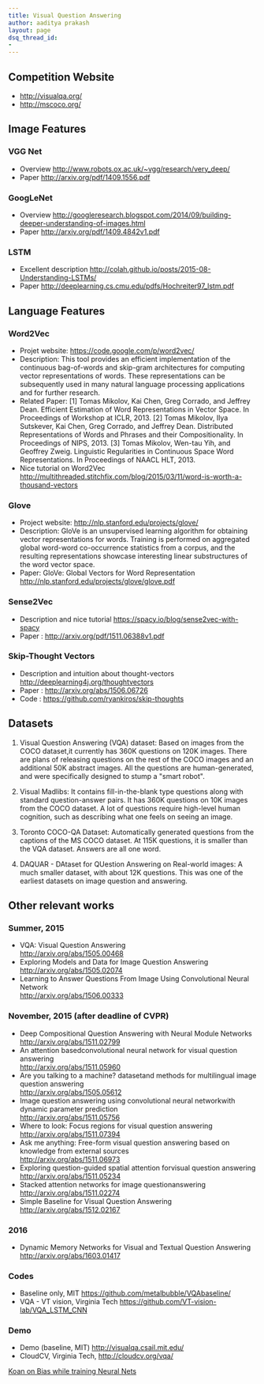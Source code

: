 ```yaml
---
title: Visual Question Answering
author: aaditya prakash
layout: page
dsq_thread_id:
- 
---
```

## Competition Website 

  * <http://visualqa.org/>
  * <http://mscoco.org/>


## Image Features

### VGG Net

 * Overview <http://www.robots.ox.ac.uk/~vgg/research/very_deep/>
 * Paper <http://arxiv.org/pdf/1409.1556.pdf>


### GoogLeNet

 * Overview <http://googleresearch.blogspot.com/2014/09/building-deeper-understanding-of-images.html>
 * Paper <http://arxiv.org/pdf/1409.4842v1.pdf>


### LSTM

 * Excellent description <http://colah.github.io/posts/2015-08-Understanding-LSTMs/>
 * Paper <http://deeplearning.cs.cmu.edu/pdfs/Hochreiter97_lstm.pdf>

## Language Features

### Word2Vec

  * Projet website: <https://code.google.com/p/word2vec/>
  * Description:
    This tool provides an efficient implementation of the continuous bag-of-words and skip-gram architectures for computing vector representations of words. These representations can be subsequently used in many natural language processing applications and for further research.
  * Related Paper:
    [1] Tomas Mikolov, Kai Chen, Greg Corrado, and Jeffrey Dean. Efficient Estimation of Word Representations in Vector Space. In Proceedings of Workshop at ICLR, 2013.
    [2] Tomas Mikolov, Ilya Sutskever, Kai Chen, Greg Corrado, and Jeffrey Dean. Distributed Representations of Words and Phrases and their Compositionality. In Proceedings of NIPS, 2013.
    [3] Tomas Mikolov, Wen-tau Yih, and Geoffrey Zweig. Linguistic Regularities in Continuous Space Word Representations. In Proceedings of NAACL HLT, 2013.
  * Nice tutorial on Word2Vec <http://multithreaded.stitchfix.com/blog/2015/03/11/word-is-worth-a-thousand-vectors>

### Glove
 
  * Project website: <http://nlp.stanford.edu/projects/glove/>
  * Description: 
    GloVe is an unsupervised learning algorithm for obtaining vector representations for words. Training is performed on aggregated global word-word co-occurrence statistics from a corpus, and the resulting representations showcase interesting linear substructures of the word vector space.
  * Paper: GloVe: Global Vectors for Word Representation <http://nlp.stanford.edu/projects/glove/glove.pdf>

### Sense2Vec

  * Description and nice tutorial <https://spacy.io/blog/sense2vec-with-spacy>
  * Paper : <http://arxiv.org/pdf/1511.06388v1.pdf>


### Skip-Thought Vectors

  * Description and intuition about thought-vectors <http://deeplearning4j.org/thoughtvectors>
  * Paper : <http://arxiv.org/abs/1506.06726>
  * Code : <https://github.com/ryankiros/skip-thoughts>

## Datasets

 1. Visual Question Answering (VQA) dataset: Based on images from the COCO dataset,it currently has 360K questions on 120K images. There are plans of releasing questions on the rest of the COCO images and an additional 50K abstract images. All the questions are human-generated, and were specifically designed to stump a "smart robot".

 2. Visual Madlibs: It contains fill-in-the-blank type questions along with standard question-answer pairs. It has 360K questions on 10K images from the COCO dataset. A lot of questions require high-level human cognition, such as describing what one feels on seeing an image.

 3. Toronto COCO-QA Dataset: Automatically generated questions from the captions of the MS COCO dataset. At 115K questions, it is smaller than the VQA dataset. Answers are all one word.

 4. DAQUAR - DAtaset for QUestion Answering on Real-world images: A much smaller dataset, with about 12K questions. This was one of the earliest datasets on image question and answering.


## Other relevant works


### Summer, 2015

* VQA: Visual Question Answering <br /><http://arxiv.org/abs/1505.00468>
* Exploring Models and Data for Image Question Answering <br /><http://arxiv.org/abs/1505.02074>
* Learning to Answer Questions From Image Using Convolutional Neural Network <br /><http://arxiv.org/abs/1506.00333>

### November, 2015 (after deadline of CVPR)

* Deep Compositional Question Answering with Neural Module Networks <br /><http://arxiv.org/abs/1511.02799>
* An attention basedconvolutional neural network for visual question answering <br /><http://arxiv.org/abs/1511.05960>
* Are you talking to a machine? datasetand methods for multilingual image question answering <br /><http://arxiv.org/abs/1505.05612>
* Image question answering using convolutional neural networkwith dynamic parameter prediction <br /><http://arxiv.org/abs/1511.05756>
* Where to look: Focus regions for visual question answering <br /><http://arxiv.org/abs/1511.07394>
* Ask me anything: Free-form visual question answering based on knowledge from external sources <br /><http://arxiv.org/abs/1511.06973>
* Exploring question-guided spatial attention forvisual question answering <br /><http://arxiv.org/abs/1511.05234>
* Stacked attention networks for image questionanswering <br /><http://arxiv.org/abs/1511.02274>
* Simple Baseline for Visual Question Answering <br /><http://arxiv.org/abs/1512.02167>

### 2016
* Dynamic Memory Networks for Visual and Textual Question Answering <br /><http://arxiv.org/abs/1603.01417>
    

### Codes

  * Baseline only, MIT <https://github.com/metalbubble/VQAbaseline/>
  * VQA - VT vision, Virginia Tech <https://github.com/VT-vision-lab/VQA_LSTM_CNN>

### Demo

  * Demo (baseline, MIT) <http://visualqa.csail.mit.edu/>
  * CloudCV, Virginia Tech, <http://cloudcv.org/vqa/>


[Koan on Bias while training Neural Nets](https://en.wikipedia.org/wiki/Hacker_koan#Uncarved_block)    

